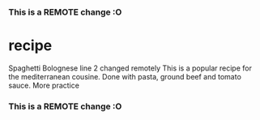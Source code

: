 ### This is a REMOTE change :O
# recipe
Spaghetti Bolognese
line 2 changed remotely
This is a popular recipe for the mediterranean cousine.
Done with pasta, ground beef and tomato sauce.
More practice
### This is a REMOTE change :O
